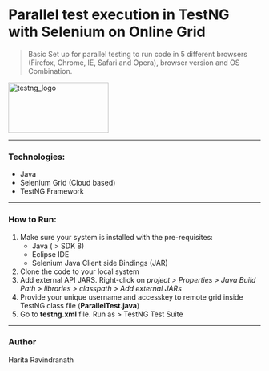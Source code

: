 # Parallel test execution in TestNG with Selenium on Online Grid

> Basic Set up for parallel testing to run code in 5 different browsers (Firefox, Chrome, IE, Safari and Opera), browser version and OS Combination.

<img src="https://i1.wp.com/makeseleniumeasy.com/wp-content/uploads/2018/07/TestNG.png?fit=1600%2C900" alt="testng_logo" width="200" height="100"/>

---
### Technologies: 
- Java
- Selenium Grid (Cloud based)
- TestNG Framework
---
### How to Run: 
1. Make sure your system is installed with the pre-requisites:
   - Java ( > SDK 8)
   - Eclipse IDE
   - Selenium Java Client side Bindings (JAR)
2. Clone the code to your local system
3. Add external API JARS. 
    Right-click on  *project > Properties > Java Build Path > libraries > classpath > Add external JARs*
4. Provide your unique username and accesskey to remote grid inside TestNG class file (**ParallelTest.java**)
5. Go to **testng.xml** file. Run as > TestNG Test Suite
---
### Author
Harita Ravindranath

